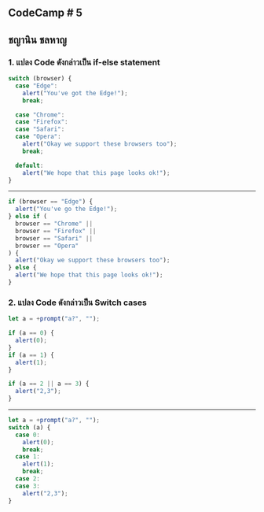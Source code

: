 ## CodeCamp # 5

## ชญานิน ชลหาญ

### 1. แปลง Code ดังกล่าวเป็น if-else statement

```javascript
switch (browser) {
  case "Edge":
    alert("You've got the Edge!");
    break;

  case "Chrome":
  case "Firefox":
  case "Safari":
  case "Opera":
    alert("Okay we support these browsers too");
    break;

  default:
    alert("We hope that this page looks ok!");
}
```

---

```javascript
if (browser == "Edge") {
  alert("You've go the Edge!");
} else if (
  browser == "Chrome" ||
  browser == "Firefox" ||
  browser == "Safari" ||
  browser == "Opera"
) {
  alert("Okay we support these browsers too");
} else {
  alert("We hope that this page looks ok!");
}
```

### 2. แปลง Code ดังกล่าวเป็น Switch cases

```javascript
let a = +prompt("a?", "");

if (a == 0) {
  alert(0);
}
if (a == 1) {
  alert(1);
}

if (a == 2 || a == 3) {
  alert("2,3");
}
```

---

```javascript
let a = +prompt("a?", "");
switch (a) {
  case 0:
    alert(0);
    break;
  case 1:
    alert(1);
    break;
  case 2:
  case 3:
    alert("2,3");
}
```
